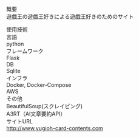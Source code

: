 概要  
遊戯王の遊戯王好きによる遊戯王好きのためのサイト  

使用技術  
言語  
  python  
フレームワーク  
  Flask  
DB  
  Sqlite  
インフラ  
  Docker, Docker-Compose  
  AWS  
その他  
  BeautifulSoup(スクレイピング)  
  A3RT（AI文章要約API）  
サイトURL  
  http://www.yugioh-card-contents.com  
